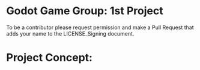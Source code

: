 # Godot Game Group: 1st Project
To be a contributor please request permission and make a Pull Request that adds your name
to the LICENSE_Signing document.
# Project Concept:

